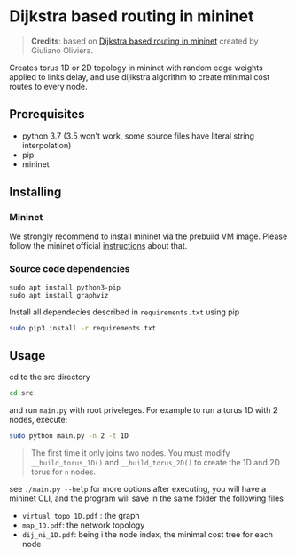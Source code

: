 # Dijkstra based routing in mininet

> **Credits**: based on [Dijkstra based routing in mininet](https://github.com/giuliano-oliveira/rc2t1) created by Giuliano Oliviera.

Creates torus 1D or 2D topology in mininet with random edge weights applied to links delay, and use dijikstra algorithm to create minimal cost routes to every node.

## Prerequisites

- python 3.7 (3.5 won't work, some source files have literal string interpolation)
- pip
- mininet

## Installing

### Mininet

We strongly recommend to install mininet via the prebuild VM image. Please follow the mininet official [instructions](http://mininet.org/download/) about that.

### Source code dependencies

```
sudo apt install python3-pip
sudo apt install graphviz
```

Install all dependecies described in `requirements.txt` using pip

```bash
sudo pip3 install -r requirements.txt
```

## Usage

cd to the src directory

```bash
cd src
```

and run `main.py` with root priveleges. For example to run a torus 1D with 2 nodes, execute:

```bash
sudo python main.py -n 2 -t 1D
```

> The first time it only joins two nodes. You must modify `__build_torus_1D()` and `__build_torus_2D()` to create the 1D and 2D torus for `n` nodes.

see `./main.py --help` for more options
after executing, you will have a mininet CLI, and the program will save in the same folder the following files

- `virtual_topo_1D.pdf` : the graph
- `map_1D.pdf`: the network topology
- `dij_ni_1D.pdf`: being i the node index, the minimal cost tree for each node

